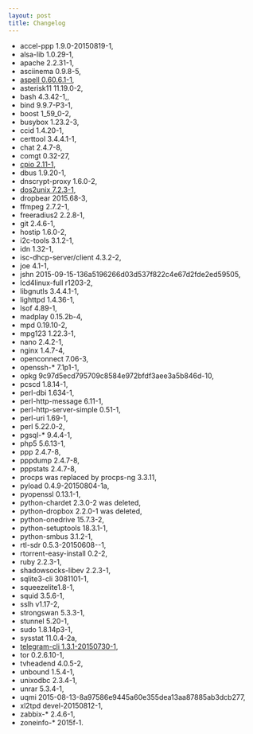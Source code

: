 ```yaml
---
layout: post
title: Changelog
---
```


* accel-ppp 1.9.0-20150819-1,
* alsa-lib 1.0.29-1,
* apache 2.2.31-1,
* asciinema 0.9.8-5,
* [aspell 0.60.6.1-1](http://aspell.net/),
* asterisk11 11.19.0-2,
* bash 4.3.42-1,,
* bind 9.9.7-P3-1,
* boost 1_59_0-2,
* busybox 1.23.2-3,
* ccid 1.4.20-1,
* certtool 3.4.4.1-1,
* chat 2.4.7-8,
* comgt 0.32-27,
* [cpio 2.11-1](https://www.gnu.org/software/cpio/),
* dbus 1.9.20-1,
* dnscrypt-proxy 1.6.0-2,
* [dos2unix 7.2.3-1](http://sourceforge.net/projects/dos2unix/),
* dropbear 2015.68-3,
* ffmpeg 2.7.2-1,
* freeradius2 2.2.8-1,
* git 2.4.6-1,
* hostip 1.6.0-2,
* i2c-tools 3.1.2-1,
* idn 1.32-1,
* isc-dhcp-server/client 4.3.2-2,
* joe 4.1-1,
* jshn 2015-09-15-136a5196266d03d537f822c4e67d2fde2ed59505,
* lcd4linux-full r1203-2,
* libgnutls 3.4.4.1-1,
* lighttpd 1.4.36-1,
* lsof 4.89-1,
* madplay 0.15.2b-4,
* mpd 0.19.10-2,
* mpg123 1.22.3-1,
* nano 2.4.2-1,
* nginx 1.4.7-4,
* openconnect 7.06-3,
* openssh-* 7.1p1-1,
* opkg 9c97d5ecd795709c8584e972bfdf3aee3a5b846d-10,
* pcscd 1.8.14-1,
* perl-dbi 1.634-1,
* perl-http-message 6.11-1,
* perl-http-server-simple 0.51-1,
* perl-uri 1.69-1,
* perl 5.22.0-2,
* pgsql-* 9.4.4-1,
* php5 5.6.13-1,
* ppp 2.4.7-8,
* pppdump 2.4.7-8,
* pppstats 2.4.7-8,
* procps was replaced by procps-ng 3.3.11,
* pyload 0.4.9-20150804-1a,
* pyopenssl 0.13.1-1,
* python-chardet 2.3.0-2 was deleted,
* python-dropbox 2.2.0-1 was deleted,
* python-onedrive 15.7.3-2,
* python-setuptools 18.3.1-1,
* python-smbus 3.1.2-1,
* rtl-sdr 0.5.3-20150608--1,
* rtorrent-easy-install 0.2-2,
* ruby 2.2.3-1,
* shadowsocks-libev 2.2.3-1,
* sqlite3-cli 3081101-1,
* squeezelite1.8-1,
* squid 3.5.6-1,
* sslh v1.17-2,
* strongswan 5.3.3-1,
* stunnel 5.20-1,
* sudo 1.8.14p3-1,
* sysstat 11.0.4-2a,
* [telegram-cli 1.3.1-20150730-1](https://github.com/vysheng/tg),
* tor 0.2.6.10-1,
* tvheadend 4.0.5-2,
* unbound 1.5.4-1,
* unixodbc 2.3.4-1,
* unrar 5.3.4-1,
* uqmi 2015-08-13-8a97586e9445a60e355dea13aa87885ab3dcb277,
* xl2tpd devel-20150812-1,
* zabbix-* 2.4.6-1,
* zoneinfo-* 2015f-1.
